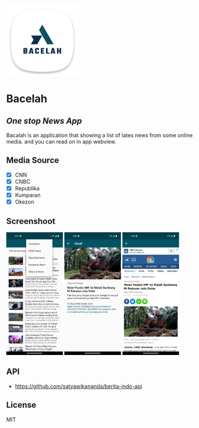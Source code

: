 ![alt text](/assets/launcher-icon/android/res/mipmap-xxxhdpi/ic_launcher.png?raw=true)

# Bacelah
## _One stop News App_

Bacalah is an application that showing a list of lates news from some online media. and you can read on in app webview.

## Media Source

- [x] CNN
- [x] CNBC
- [x] Republika
- [x] Kumparan
- [x] Okezon

## Screenshoot
<img src="/assets/screenshoot/home_page.png?raw=true" width=30%>
<img src="/assets/screenshoot/detail_page.png?raw=true" width=30%>
<img src="/assets/screenshoot/webview_page.png?raw=true" width=30%>
 
## API
- https://github.com/satyawikananda/berita-indo-api

## License

MIT